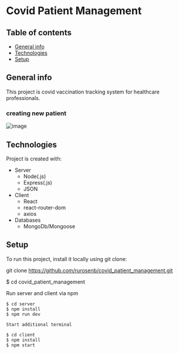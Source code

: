 ﻿# Covid Patient Management
## Table of contents
* [General info](#general-info)
* [Technologies](#technologies)
* [Setup](#setup)
## General info
This project is covid vaccination tracking system for healthcare professionals. 
 
### creating new patient 
![image](https://user-images.githubusercontent.com/80812161/197390561-a53d935b-d28b-4dd9-a8d5-494ddab5bc75.png)
## Technologies
Project is created with:
* Server
  * Node(.js)
  * Express(.js)
  * JSON
* Client
  * React
  * react-router-dom
  * axios
* Databases
  * MongoDb/Mongoose
	
## Setup
To run this project, install it locally using git clone:

git clone https://github.com/rurosenb/covid_patient_management.git

$ cd covid_patient_management

Run server and client via npm
```
$ cd server
$ npm install
$ npm run dev

Start additional terminal

$ cd client
$ npm install
$ npm start
```
